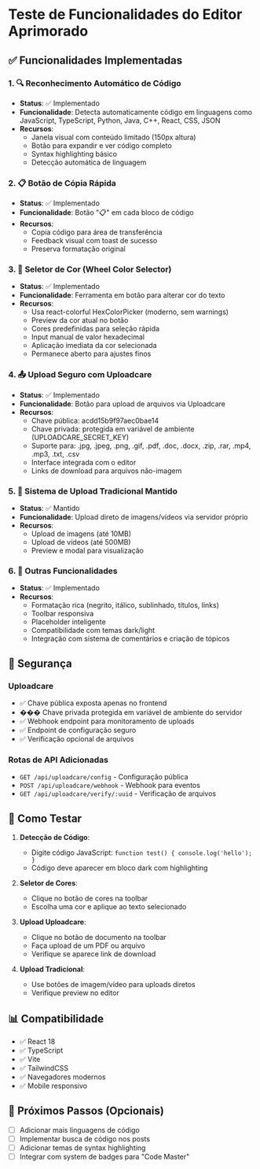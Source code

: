 # Teste de Funcionalidades do Editor Aprimorado

## ✅ Funcionalidades Implementadas

### 1. 🔍 Reconhecimento Automático de Código

- **Status**: ✅ Implementado
- **Funcionalidade**: Detecta automaticamente código em linguagens como JavaScript, TypeScript, Python, Java, C++, React, CSS, JSON
- **Recursos**:
  - Janela visual com conteúdo limitado (150px altura)
  - Botão para expandir e ver código completo
  - Syntax highlighting básico
  - Detecção automática de linguagem

### 2. 📋 Botão de Cópia Rápida

- **Status**: ✅ Implementado
- **Funcionalidade**: Botão "📋" em cada bloco de código
- **Recursos**:
  - Copia código para área de transferência
  - Feedback visual com toast de sucesso
  - Preserva formatação original

### 3. 🎨 Seletor de Cor (Wheel Color Selector)

- **Status**: ✅ Implementado
- **Funcionalidade**: Ferramenta em botão para alterar cor do texto
- **Recursos**:
  - Usa react-colorful HexColorPicker (moderno, sem warnings)
  - Preview da cor atual no botão
  - Cores predefinidas para seleção rápida
  - Input manual de valor hexadecimal
  - Aplicação imediata da cor selecionada
  - Permanece aberto para ajustes finos

### 4. 📤 Upload Seguro com Uploadcare

- **Status**: ✅ Implementado
- **Funcionalidade**: Botão para upload de arquivos via Uploadcare
- **Recursos**:
  - Chave pública: acdd15b9f97aec0bae14
  - Chave privada: protegida em variável de ambiente (UPLOADCARE_SECRET_KEY)
  - Suporte para: .jpg, .jpeg, .png, .gif, .pdf, .doc, .docx, .zip, .rar, .mp4, .mp3, .txt, .csv
  - Interface integrada com o editor
  - Links de download para arquivos não-imagem

### 5. 📁 Sistema de Upload Tradicional Mantido

- **Status**: ✅ Mantido
- **Funcionalidade**: Upload direto de imagens/vídeos via servidor próprio
- **Recursos**:
  - Upload de imagens (até 10MB)
  - Upload de vídeos (até 500MB)
  - Preview e modal para visualização

### 6. 🔧 Outras Funcionalidades

- **Status**: ✅ Implementado
- **Recursos**:
  - Formatação rica (negrito, itálico, sublinhado, títulos, links)
  - Toolbar responsiva
  - Placeholder inteligente
  - Compatibilidade com temas dark/light
  - Integração com sistema de comentários e criação de tópicos

## 🔐 Segurança

### Uploadcare

- ✅ Chave pública exposta apenas no frontend
- ��� Chave privada protegida em variável de ambiente do servidor
- ✅ Webhook endpoint para monitoramento de uploads
- ✅ Endpoint de configuração seguro
- ✅ Verificação opcional de arquivos

### Rotas de API Adicionadas

- `GET /api/uploadcare/config` - Configuração pública
- `POST /api/uploadcare/webhook` - Webhook para eventos
- `GET /api/uploadcare/verify/:uuid` - Verificação de arquivos

## 🎯 Como Testar

1. **Detecção de Código**:

   - Digite código JavaScript: `function test() { console.log('hello'); }`
   - Código deve aparecer em bloco dark com highlighting

2. **Seletor de Cores**:

   - Clique no botão de cores na toolbar
   - Escolha uma cor e aplique ao texto selecionado

3. **Upload Uploadcare**:

   - Clique no botão de documento na toolbar
   - Faça upload de um PDF ou arquivo
   - Verifique se aparece link de download

4. **Upload Tradicional**:
   - Use botões de imagem/vídeo para uploads diretos
   - Verifique preview no editor

## 📊 Compatibilidade

- ✅ React 18
- ✅ TypeScript
- ✅ Vite
- ✅ TailwindCSS
- ✅ Navegadores modernos
- ✅ Mobile responsivo

## 🚀 Próximos Passos (Opcionais)

- [ ] Adicionar mais linguagens de código
- [ ] Implementar busca de código nos posts
- [ ] Adicionar temas de syntax highlighting
- [ ] Integrar com system de badges para "Code Master"
